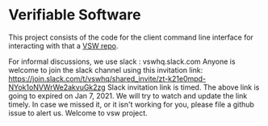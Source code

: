 # Verifiable Software

This project consists of the code for the client command line interface for interacting with that a [VSW repo](https://github.com/verifiablesoftware/vsw-repo).

For informal discussions, we use slack : vswhq.slack.com
Anyone is welcome to join the slack channel using this invitation link: https://join.slack.com/t/vswhq/shared_invite/zt-k21e0mpd-NYok1oNVWrWe2akvuGk2zg
Slack invitation link is timed. The above link is going to expired on Jan 7, 2021. We will try to watch and update the link timely. In case we missed it, or it isn't working for you, please file a github issue to alert us. Welcome to vsw project.

